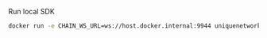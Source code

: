 Run local SDK

```sh
docker run -e CHAIN_WS_URL=ws://host.docker.internal:9944 uniquenetwork/web:latest
```